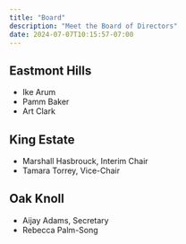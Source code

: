 ```yaml
---
title: "Board"
description: "Meet the Board of Directors"
date: 2024-07-07T10:15:57-07:00
---
```

## Eastmont Hills
- Ike Arum
- Pamm Baker
- Art Clark

## King Estate
- Marshall Hasbrouck, Interim Chair
- Tamara Torrey, Vice-Chair

## Oak Knoll
- Aijay Adams, Secretary
- Rebecca Palm-Song



